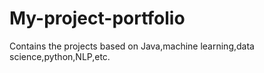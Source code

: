 # My-project-portfolio
Contains the projects based on Java,machine learning,data science,python,NLP,etc.
